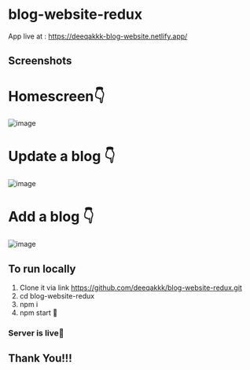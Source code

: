 # blog-website-redux
App live at : https://deeqakkk-blog-website.netlify.app/

## Screenshots

# Homescreen👇
![image](https://user-images.githubusercontent.com/78724676/190140609-0b21f6f7-845a-4956-a92f-ec51a18a959f.png)
# Update a blog 👇
![image](https://user-images.githubusercontent.com/78724676/190141115-bc9df1aa-4284-4d3e-831c-1331b7766b92.png)
# Add a blog 👇
![image](https://user-images.githubusercontent.com/78724676/190141189-d7d86b2c-b4dd-4555-922d-b80e871fc053.png)

## To run locally
 1. Clone it via link https://github.com/deeqakkk/blog-website-redux.git
 2. cd blog-website-redux
 3. npm i
 4. npm start 🎉
 
### Server is live💯
 
## Thank You!!!
